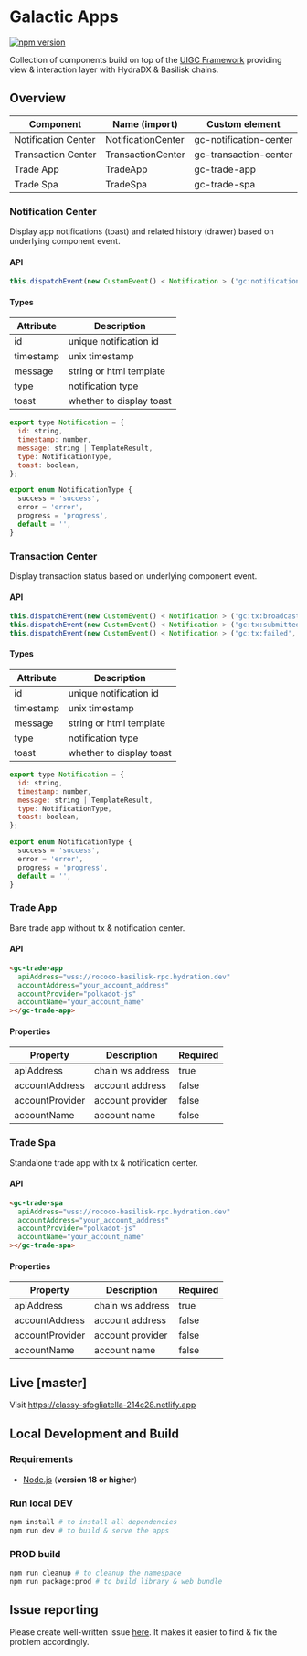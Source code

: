# Galactic Apps

[![npm version](https://img.shields.io/npm/v/@galacticcouncil/apps.svg)](https://www.npmjs.com/package/@galacticcouncil/apps)

Collection of components build on top of the [UIGC Framework](https://github.com/galacticcouncil/ui) providing view & interaction
layer with HydraDX & Basilisk chains.

## Overview

| Component           | Name (import)      | Custom element         |
| ------------------- | ------------------ | ---------------------- |
| Notification Center | NotificationCenter | gc-notification-center |
| Transaction Center  | TransactionCenter  | gc-transaction-center  |
| Trade App           | TradeApp           | gc-trade-app           |
| Trade Spa           | TradeSpa           | gc-trade-spa           |

### Notification Center

Display app notifications (toast) and related history (drawer) based on underlying component event.

#### API

```js
this.dispatchEvent(new CustomEvent() < Notification > ('gc:notification', message));
```

#### Types

| Attribute | Description              |
| --------- | ------------------------ |
| id        | unique notification id   |
| timestamp | unix timestamp           |
| message   | string or html template  |
| type      | notification type        |
| toast     | whether to display toast |

```js
export type Notification = {
  id: string,
  timestamp: number,
  message: string | TemplateResult,
  type: NotificationType,
  toast: boolean,
};

export enum NotificationType {
  success = 'success',
  error = 'error',
  progress = 'progress',
  default = '',
}
```

### Transaction Center

Display transaction status based on underlying component event.

#### API

```js
this.dispatchEvent(new CustomEvent() < Notification > ('gc:tx:broadcasted', message));
this.dispatchEvent(new CustomEvent() < Notification > ('gc:tx:submitted', message));
this.dispatchEvent(new CustomEvent() < Notification > ('gc:tx:failed', message));
```

#### Types

| Attribute | Description              |
| --------- | ------------------------ |
| id        | unique notification id   |
| timestamp | unix timestamp           |
| message   | string or html template  |
| type      | notification type        |
| toast     | whether to display toast |

```js
export type Notification = {
  id: string,
  timestamp: number,
  message: string | TemplateResult,
  type: NotificationType,
  toast: boolean,
};

export enum NotificationType {
  success = 'success',
  error = 'error',
  progress = 'progress',
  default = '',
}
```

### Trade App

Bare trade app without tx & notification center.

#### API

```html
<gc-trade-app
  apiAddress="wss://rococo-basilisk-rpc.hydration.dev"
  accountAddress="your_account_address"
  accountProvider="polkadot-js"
  accountName="your_account_name"
></gc-trade-app>
```

#### Properties

| Property        | Description      | Required |
| --------------- | ---------------- | -------- |
| apiAddress      | chain ws address | true     |
| accountAddress  | account address  | false    |
| accountProvider | account provider | false    |
| accountName     | account name     | false    |

### Trade Spa

Standalone trade app with tx & notification center.

#### API

```html
<gc-trade-spa
  apiAddress="wss://rococo-basilisk-rpc.hydration.dev"
  accountAddress="your_account_address"
  accountProvider="polkadot-js"
  accountName="your_account_name"
></gc-trade-spa>
```

#### Properties

| Property        | Description      | Required |
| --------------- | ---------------- | -------- |
| apiAddress      | chain ws address | true     |
| accountAddress  | account address  | false    |
| accountProvider | account provider | false    |
| accountName     | account name     | false    |

## Live [master]

Visit https://classy-sfogliatella-214c28.netlify.app

## Local Development and Build

### Requirements

- [Node.js](https://nodejs.org/) (**version 18 or higher**)

### Run local DEV

```sh
npm install # to install all dependencies
npm run dev # to build & serve the apps
```

### PROD build

```sh
npm run cleanup # to cleanup the namespace
npm run package:prod # to build library & web bundle
```

## Issue reporting

Please create well-written issue [here](https://https://github.com/galacticcouncil/apps/issues/new). It makes it easier to find & fix the problem accordingly.
